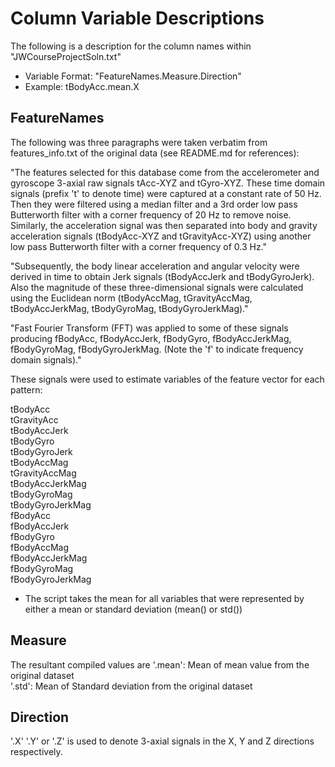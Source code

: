 # Column Variable Descriptions

The following is a description for the column names within "JWCourseProjectSoln.txt"

* Variable Format: "FeatureNames.Measure.Direction"
* Example: tBodyAcc.mean.X

## FeatureNames
The following was three paragraphs were taken verbatim from features_info.txt of the original data (see README.md for references):

"The features selected for this database come from the accelerometer and gyroscope 3-axial raw signals tAcc-XYZ and tGyro-XYZ. These time domain signals (prefix 't' to denote time) were captured at a constant rate of 50 Hz. Then they were filtered using a median filter and a 3rd order low pass Butterworth filter with a corner frequency of 20 Hz to remove noise. Similarly, the acceleration signal was then separated into body and gravity acceleration signals (tBodyAcc-XYZ and tGravityAcc-XYZ) using another low pass Butterworth filter with a corner frequency of 0.3 Hz."

"Subsequently, the body linear acceleration and angular velocity were derived in time to obtain Jerk signals (tBodyAccJerk and tBodyGyroJerk). Also the magnitude of these three-dimensional signals were calculated using the Euclidean norm (tBodyAccMag, tGravityAccMag, tBodyAccJerkMag, tBodyGyroMag, tBodyGyroJerkMag)." 

"Fast Fourier Transform (FFT) was applied to some of these signals producing fBodyAcc, fBodyAccJerk, fBodyGyro, fBodyAccJerkMag, fBodyGyroMag, fBodyGyroJerkMag. (Note the 'f' to indicate frequency domain signals)." 

These signals were used to estimate variables of the feature vector for each pattern:  <br>

tBodyAcc<br>
tGravityAcc<br>
tBodyAccJerk<br>
tBodyGyro<br>
tBodyGyroJerk<br>
tBodyAccMag<br>
tGravityAccMag<br>
tBodyAccJerkMag<br>
tBodyGyroMag<br>
tBodyGyroJerkMag<br>
fBodyAcc<br>
fBodyAccJerk<br>
fBodyGyro<br>
fBodyAccMag<br>
fBodyAccJerkMag<br>
fBodyGyroMag<br>
fBodyGyroJerkMag<br>


* The script takes the mean for all variables that were represented by either a mean or standard deviation (mean() or std())


## Measure

The resultant compiled values are
'.mean': Mean of mean value from the original dataset<br>
'.std': Mean of Standard deviation from the original dataset<br>

## Direction

'.X' '.Y' or '.Z' is used to denote 3-axial signals in the X, Y and Z directions respectively.
